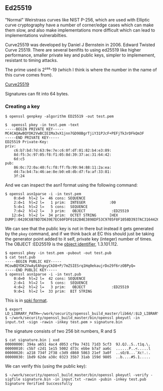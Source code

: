 ## Ed25519
"Normal" Weirstrass curves like NIST P-256, which are used with Elliptic curve
cryptography have a number of corner/edge cases which can make them slow, and
also make implementations more difficult which can lead to implementations
vulnerabilties.

Curve25519 was developed by Daniel J Bernstein in 2006.
Edward Twisted Curve 25519. There are several benifits to using ed25519 like
higher performance, smaller private key and public keys, simpler to implemement,
resistant to timing attacks.

The prime used is 2²⁵⁵-19 (which I think is where the number in the name of this
curve comes from).

[Curve25519](http://cr.yp.to/ecdh/curve25519-20060209.pdf)

Signatures can fit into 64 bytes.


### Creating a key
```console
$ openssl genpkey -algorithm ED25519 -out test.pem
```
```console
$  openssl pkey -in test.pem -text
-----BEGIN PRIVATE KEY-----
MC4CAQAwBQYDK2VwBCIEIMa3vX1jnn7GD98BgrTjiY31PJcF+PEFjTk3rDFkQm3F
-----END PRIVATE KEY-----
ED25519 Private-Key:
priv:
    c6:b7:bd:7d:63:9e:7e:c6:0f:df:01:82:b4:e3:89:
    8d:f5:3c:97:05:f8:f1:05:8d:39:37:ac:31:64:42:
    6d:c5
pub:
    86:0c:72:0a:40:fc:f8:ff:fb:99:94:88:11:2a:ea:
    d4:7a:b4:7a:46:ae:8e:b0:e8:db:d7:fa:af:33:81:
    3f:24
```
And we can inspect the asn1 format using the following command:
```console
$ openssl asn1parse -i -in test.pem 
    0:d=0  hl=2 l=  46 cons: SEQUENCE          
    2:d=1  hl=2 l=   1 prim:  INTEGER           :00
    5:d=1  hl=2 l=   5 cons:  SEQUENCE          
    7:d=2  hl=2 l=   3 prim:   OBJECT            :ED25519
   12:d=1  hl=2 l=  34 prim:  OCTET STRING      [HEX DUMP]:0420C6B7BD7D639E7EC60FDF0182B4E3898DF53C9705F8F1058D3937AC3164426DC5
```
We can see that the public key is not in there but instead it gets generated by
the `pkey` command, and if we think back at EC this should just be taking the
generator point added to it self, private key (integer) number of times.
The OBJECT :ED25519 is the
[object identifier](https://oid-rep.orange-labs.fr/get/1.3.101.112), 1.3.101.112.


```console
$ openssl pkey -in test.pem -pubout -out test.pub
$ cat test.pub 
-----BEGIN PUBLIC KEY-----
MCowBQYDK2VwAyEAhgxyCkD8+P/7mZSIESrq1Hq0ekaujrDo29f6rzOBPyQ=
-----END PUBLIC KEY-----
$ openssl asn1parse -i -in test.pub 
    0:d=0  hl=2 l=  42 cons: SEQUENCE          
    2:d=1  hl=2 l=   5 cons:  SEQUENCE          
    4:d=2  hl=2 l=   3 prim:   OBJECT            :ED25519
    9:d=1  hl=2 l=  33 prim:  BIT STRING 
```
This is in [spki format](./spki.md).

```console
$ export LD_LIBRARY_PATH=~/work/security/openssl_build_master/lib64/:$LD_LIBRARY_PATH
$ ~/work/security/openssl_build_master/bin/openssl pkeyutl -in input.txt -sign -rawin -inkey test.pem > signature.bin
```
The signature consists of two 256 bit numbers, R and S
```console
$ cat signature.bin | xxd
00000000: 394a a651 4ac4 d053 cf9a 7431 71d3 5cf3  9J.QJ..S..t1q.\.
00000010: c5b7 c2d1 1e15 5002 d73c ebbe b7a7 aa6c  ......P..<.....l
00000020: a218 734f 2f38 c3d9 d860 5863 21ef 3a0f  ..sO/8...`Xc!.:.
00000030: 1bd9 62de a38c 0323 35b7 31ab 159d 9805  ..b....#5.1.....
```
We can verify this (using the public key):
```console
$ ~/work/security/openssl_build_master/bin/openssl pkeyutl -verify -sigfile signature.bin -in input.txt -rawin -pubin -inkey test.pub
Signature Verified Successfully
```
